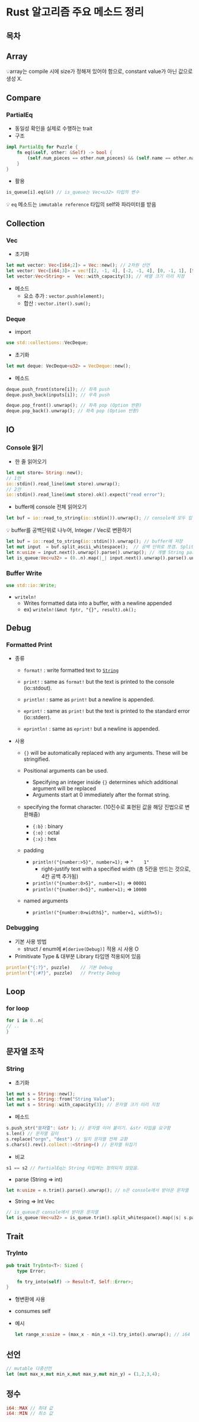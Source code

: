 # Rust 알고리즘 주요 메소드 정리



## 목차



## Array

:bulb:array는 compile 시에 size가 정해져 있어야 함으로, constant value가 아닌 값으로 생성 X.




## Compare

### PartialEq

- 동일성 확인을 실제로 수행하는 trait
- 구조

```rust
impl PartialEq for Puzzle {
    fn eq(&self, other: &Self) -> bool {
        (self.num_pieces == other.num_pieces) && (self.name == other.name)
    }
}
```

- 활용

```rust
is_queue[i].eq(&0) // is_queue는 Vec<u32> 타입의 변수
```

:bulb: `eq` 메소드는 `immutable reference` 타입의 self와 파라미터를 받음



## Collection

### Vec

- 초기화

```rust
let mut vector: Vec<[i64;2]> = Vec::new(); // 2차원 선언
let vector: Vec<[i64;3]> = vec![[2, -1, 4], [-2, -1, 4], [0, -1, 1], [5, -8, -12], [5, 8, 12]]; // 값으로 선언
let vector:Vec<String> =  Vec::with_capacity(3); // 배열 크기 미리 지정
```

- 메소드
  - 요소 추가 : `vector.push(element);`
  - 합산 : `vector.iter().sum();`






### Deque

- import

```rust
use std::collections::VecDeque;
```

- 초기화

```rust
let mut deque: VecDeque<u32> = VecDeque::new();
```

- 메소드

```rust
deque.push_front(store[i]); // 좌측 push
deque.push_back(inputs[i]); // 우측 push

deque.pop_front().unwrap(); // 좌측 pop (Option 반환)
deque.pop_back().unwrap(); // 좌측 pop (Option 반환)
```





## IO

### Console 읽기

- 한 줄 읽어오기

```rust
let mut store= String::new();
// 1안
io::stdin().read_line(&mut store).unwrap();
// 2안
io::stdin().read_line(&mut store).ok().expect("read error");
```

- buffer에 console 전체 읽어오기

```rust
let buf = io::read_to_string(io::stdin()).unwrap(); // console에 모두 입력 후 EOF(window는 crtl+z) 입력 필요
```

:bulb: buffer를 공백단위로 나누어, Integer / Vec로 변환하기

```rust
let buf = io::read_to_string(io::stdin()).unwrap(); // buffer에 저장
let mut input  = buf.split_ascii_whitespace();	// 공백 단위로 쪼갬. SplitAsciiWhitespace라는 struc 구조로 반환
let n:usize = input.next().unwrap().parse().unwrap(); // 개별 String parsing
let is_queue:Vec<u32> = (0..n).map(|_| input.next().unwrap().parse().unwrap()).collect(); // Vec으로 변환
```





### Buffer Write

```rust
use std::io::Write;
```

- `writeln!`
  - Writes formatted data into a buffer, with a newline appended
  - ex) `writeln!(&mut fptr, "{}", result).ok();`







## Debug

### Formatted Print

- 종류

  - `format!` : write formatted text to [`String`](https://doc.rust-lang.org/rust-by-example/std/str.html)

  - `print!` :  same as `format!` but the text is printed to the console (io::stdout).

  - `println!` : same as `print!` but a newline is appended.

  - `eprint!` : same as `print!` but the text is printed to the standard error (io::stderr).

  - `eprintln!` : same as `eprint!` but a newline is appended.

- 사용

  - `{}` will be automatically replaced with any arguments. These will be stringified.
  - Positional arguments can be used. 
    - Specifying an integer inside `{}` determines which additional argument will be replaced
    - Arguments start at 0 immediately after the format string.

  - specifying the format character. (10진수로 표현된 값을 해당 진법으로 변환해줌)
    - `{:b}` : binary
    - `{:o}` : octal
    - `{:x}` : hex
  - padding
    - `println!("{number:>5}", number=1);` => `"    1"`
      - right-justify text with a specified width (총 5칸을 만드는 것으로, 4칸 공백 추가됨)
    - `println!("{number:0>5}", number=1);` => `00001`
    - `println!("{number:0<5}", number=1);` => `10000`
  - named arguments
    - `println!("{number:0>width$}", number=1, width=5);` 



### Debugging

- 기본 사용 방법
  - struct / enum에 `#[derive(Debug)]` 적용 시 사용 O
- Primitivate Type & 대부분 Library 타입엔 적용되어 있음

```rust
println!("{:?}", puzzle)	// 기본 Debug
println!("{:#?}", puzzle)	// Pretty Debug
```









## Loop



### for loop

```rust
for i in 0..n{
// ..
}
```





## 문자열 조작

### String

- 초기화

```rust
let mut s = String::new();
let mut s = String::from("String Value");
let mut s = String::with_capacity(3); // 문자열 크기 미리 지정
```

- 메소드

```rust
s.push_str("문자열": &str ); // 문자열 이어 붙이기. &str 타입을 요구함
s.len() // 문자열 길이
s.replace("orgn", "dest") // 일치 문자열 전체 교환
s.chars().rev().collect::<String>() // 문자열 뒤집기
```

- 비교

```rust
s1 == s2 // PartialEq는 String 타입에는 정의되지 않았음.
```

- parse (String => int)

```rust
let n:usize = n.trim().parse().unwrap(); // n은 console에서 받아온 문자열
```

- String => Int Vec

```rust
// is_queue은 console에서 받아온 문자열
let is_queue:Vec<u32> = is_queue.trim().split_whitespace().map(|s| s.parse().unwrap()).collect();
```





## Trait

### TryInto

```rust
pub trait TryInto<T>: Sized {
    type Error;

    fn try_into(self) -> Result<T, Self::Error>;
}
```

- 형변환에 사용

- consumes self

- 예시

  ```rust
  let range_x:usize = (max_x - min_x +1).try_into().unwrap(); // i64 => usize
  ```

  

## 선언

```rust
// mutable 다중선언
let (mut max_x,mut min_x,mut max_y,mut min_y) = (1,2,3,4);
```



## 정수

```rust
i64::MAX // 최대 값
i64::MIN // 최소 값
```

